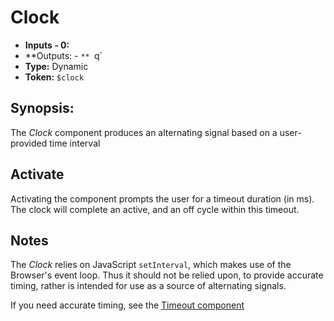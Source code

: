 # Clock

* **Inputs - 0:**
* **Outputs: - `** `q`
* **Type:** Dynamic
* **Token:** `$clock`

## Synopsis:

The *Clock* component produces an alternating signal based on a user-provided time interval

## Activate

Activating the component prompts the user for a timeout duration (in ms). The clock will complete an active, and an off
cycle within this timeout.

## Notes

The *Clock* relies on JavaScript `setInterval`, which makes use of the Browser's event loop. Thus it should not be
relied upon, to provide accurate timing, rather is intended for use as a source of alternating signals.

If you need accurate timing, see the [Timeout component](./timeout.md)